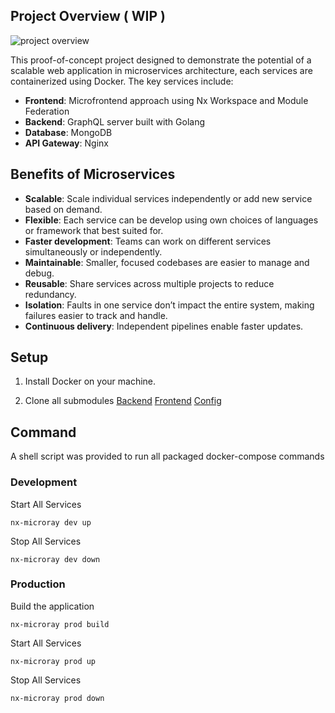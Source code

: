 ## Project Overview ( WIP )

![project overview](https://lucid.app/publicSegments/view/406b7f67-8c0c-474c-8c37-2ad5bc1f4976/image.jpeg)

This proof-of-concept project designed to demonstrate the potential of a scalable web application in microservices architecture, each services are containerized using Docker. The key services include:

- **Frontend**: Microfrontend approach using Nx Workspace and Module Federation
- **Backend**: GraphQL server built with Golang
- **Database**: MongoDB
- **API Gateway**: Nginx

## Benefits of Microservices

- **Scalable**: Scale individual services independently or add new service based on demand.
- **Flexible**: Each service can be develop using own choices of languages or framework that best suited for.
- **Faster development**: Teams can work on different services simultaneously or independently.
- **Maintainable**: Smaller, focused codebases are easier to manage and debug.
- **Reusable**: Share services across multiple projects to reduce redundancy.
- **Isolation**: Faults in one service don’t impact the entire system, making failures easier to track and handle.
- **Continuous delivery**: Independent pipelines enable faster updates.

## Setup 

1. Install Docker on your machine.

2. Clone all submodules 
[Backend](doc:https://github.com/cdray527/nx-microray-api/tree/41725b59b1761dd8de3b56ee23e460954310660a)
[Frontend](doc:https://github.com/cdray527/nx-microray-app/tree/736ccc1c014ed3625678b97452b68ba7bda9df04)
[Config](doc:https://github.com/cdray527/nx-microray-docker/tree/60d1e2a8ac9a6713e5496c76c813d73fef2bf1d8)

## Command 
A shell script was provided to run all packaged docker-compose commands

### Development
Start All Services

`nx-microray dev up`

Stop All Services

`nx-microray dev down`

### Production
Build the application

`nx-microray prod build`

Start All Services

`nx-microray prod up`

Stop All Services

`nx-microray prod down`
